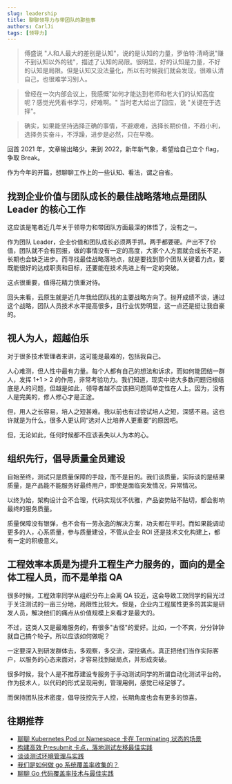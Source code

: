 ```yaml
---
slug: leadership
title: 聊聊领导力与带团队的那些事
authors: CarlJi
tags: [领导力]
---
```


> 傅盛说 "人和人最大的差别是认知"，说的是认知的力量，罗伯特·清崎说"赚不到认知以外的钱"，描述了认知的局限。很明显，好的认知是力量，不好的认知是局限。但是认知又没法量化，所以有时候我们就会发现，很难认清自己，也很难学习别人。

> 曾经在一次内部会议上，我感慨"如何才能达到老师和老大们的认知高度呢？感觉光凭看书学习，好难啊。" 当时老大给出了回应，说 "关键在于选择"。

> 确实，如果能坚持选择正确的事情，不避艰难，选择长期价值，不趋小利，选择务实奋斗，不浮躁，进步是必然，只在早晚。

回首 2021 年，文章输出略少。来到 2022，新年新气象，希望给自己立个 flag，争取 Break。

作为今年的开篇，想聊聊工作上的一些认知、看法，谓之自省。

## 找到企业价值与团队成长的最佳战略落地点是团队 Leader 的核心工作

这应该是笔者近几年关于领导力和带团队方面最深的体悟了，没有之一。

作为团队 Leader，企业价值和团队成长必须两手抓，两手都要硬。产出不了价值，团队就不会有回报，做的事情没有一定的高度，大家个人方面就会成长不足，长期也会缺乏进步。而寻找最佳战略落地点，就是要找到那个团队关键着力点，要既能很好的达成职责和目标，还要能在技术先进上有一定的突破。

这点很重要，值得花精力慎重对待。

回头来看，云原生就是近几年我给团队找的主要战略方向了。抛开成绩不谈，通过这个战略，团队人员技术水平提高很多，且行业优势明显，这一点还是挺让我自豪的。

## 视人为人，超越伯乐

对于很多技术管理者来讲，这可能是最难的，包括我自己。

人心难测，但人性中最有力量。每个人都有自己的想法和诉求，而如何能团结一群人，发挥 1+1 > 2 的作用，非常考验功力。我们知道，现实中绝大多数问题归根结底是人的问题，但越是如此，领导者越不应该把问题简单定性在人上。因为，没有人是完美的，修人修心才是正途。

但，用人之长容易，培人之短甚难。我以前也有过尝试培人之短，深感不易。这也许就是为什么，很多人更认同“选对人比培养人更重要”的原因吧。

但，无论如此，任何时候都不应该丢失以人为本的心。

## 组织先行，倡导质量全员建设

自始至终，测试只是质量保障的手段，而不是目的。我们谈质量，实际谈的是结果质量，是产品能不能服务好最终用户，即使是面临突发情况，异常情况。

以终为始，架构设计合不合理，代码实现优不优雅，产品姿势贴不贴切，都会影响最终的服务质量。

质量保障没有银弹，也不会有一劳永逸的解决方案，功夫都在平时。而如果能调动更多的人，心系质量，参与质量建设，不管从企业 ROI 还是技术文化构建上，都有一定的积极意义。

## 工程效率本质是为提升工程生产力服务的，面向的是全体工程人员，而不是单指 QA

很多时候，工程效率同学从组织分布上会离 QA 较近，这会导致工效同学的目光过于关注测试的一亩三分地，局限性比较大。但是，企业内工程属性更多的其实是研发人员，解决他们的痛点从价值规模上来看才是最大的。

不过，这类人又是最难服务的，有很多"古怪"的爱好。比如，一个不爽，分分钟钟就自己搞个轮子。所以应该如何做呢？

一定要深入到研发群体去，多观察，多交流，深挖痛点。真正把他们当作实际客户，以服务的心态来面对，才容易找到破局点，并形成突破。

很多时候，我个人是不推荐建设专服务于手动测试同学的所谓自动化测试平台的。作为技术人，以代码的形式呈现用例，管理用例，感觉已经足够了。

而保持团队技术密度，倡导技控先于人控，长期角度也会有更多的惊喜。

## 往期推荐

- [聊聊 Kubernetes Pod or Namespace 卡在 Terminating 状态的场景](https://www.cnblogs.com/jinsdu/p/15470778.html)
- [构建高效 Presubmit 卡点，落地测试左移最佳实践 ](https://www.cnblogs.com/jinsdu/p/15058469.html)
- [谈谈测试环境管理与实践 ](https://www.cnblogs.com/jinsdu/p/14736491.html)
- [我们是如何做 go 系统覆盖率收集的？](https://www.cnblogs.com/jinsdu/p/12240909.html)
- [聊聊 Go 代码覆盖率技术与最佳实践 ](https://www.cnblogs.com/jinsdu/p/13941773.html)
